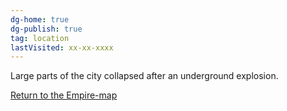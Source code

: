```yaml
---
dg-home: true
dg-publish: true
tag: location
lastVisited: xx-xx-xxxx
---
```

Large parts of the city collapsed after an underground explosion.

[Return to the Empire-map](Vreastorian%20Empire)  